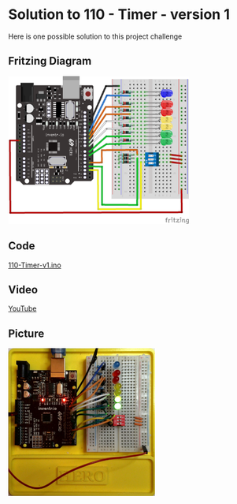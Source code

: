 # Solution to 110 - Timer - version 1
Here is one possible solution to this project challenge

## Fritzing Diagram
<img src="110-Timer_bb.png" height="300">

## Code
[110-Timer-v1.ino](110-Timer-v1.ino)

## Video
[YouTube](https://youtu.be/atBzyxvfKSI)

## Picture
<img src="110-Timer-v1-Picture.jpg" height="300">
